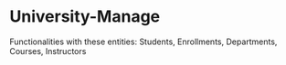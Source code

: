 # University-Manage
Functionalities with these entities: Students, Enrollments, Departments, Courses, Instructors
